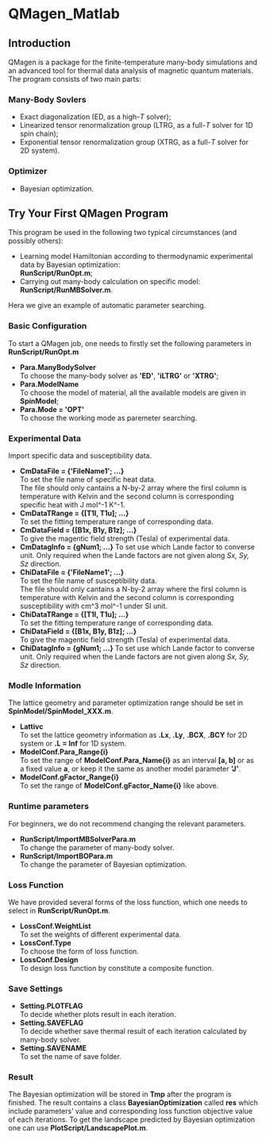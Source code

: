 # QMagen_Matlab # 
## Introduction ##
QMagen is a package for the finite-temperature many-body simulations and an advanced tool for thermal data analysis of magnetic quantum materials.
The program consists of two main parts: 
### Many-Body Sovlers ###
* Exact diagonalization (ED, as a high-*T* solver);
* Linearized tensor renormalization group (LTRG, as a full-*T* solver for 1D spin chain);
* Exponential tensor renormalization group (XTRG, as a full-*T* solver for 2D system).
### Optimizer ###
* Bayesian optimization.

## Try Your First QMagen Program ##
This program be used in the following two typical circumstances (and possibly others):
* Learning model Hamiltonian according to thermodynamic experimental data by Bayesian optimization: \
  **RunScript/RunOpt.m**;
* Carrying out many-body calculation on specific model: \
  **RunScript/RunMBSolver.m**.

Hera we give an example of automatic parameter searching.
### Basic Configuration ###
To start a QMagen job, one needs to firstly set the following parameters in **RunScript/RunOpt.m**
* **Para.ManyBodySolver**\
  To choose the many-body solver as **'ED'**, **'iLTRG'** or **'XTRG'**;
* **Para.ModelName**\
  To choose the model of material, all the available models are given in **SpinModel**;
* **Para.Mode = 'OPT'**\
  To choose the working mode as paremeter searching.
### Experimental Data ###
Import specific data and susceptibility data.
* **CmDataFile = {'FileName1'; ...}**\
  To set the file name of specific heat data.\
  The file should only cantains a N-by-2 array where
  the firsl column is temperature with Kelvin and
  the second column is corresponding specific heat with
  J mol^-1 K^-1.
* **CmDataTRange = {[T1l, T1u]; ...}**\
  To set the fitting temperature range of corresponding data.
* **CmDataField = {[B1x, B1y, B1z]; ...}**\
  To give the magentic field strength (Tesla) of experimental data.
* **CmDatagInfo = {gNum1; ...}**
  To set use which Lande factor to converse unit. Only required
  when the Lande factors are not given along *Sx, Sy, Sz* direction. 
* **ChiDataFile = {'FileName1'; ...}**\
  To set the file name of susceptibility data.\
  The file should only cantains a N-by-2 array where
  the firsl column is temperature with Kelvin and
  the second column is corresponding susceptibility with
  cm^3 mol^-1 under SI unit.
* **ChiDataTRange = {[T1l, T1u]; ...}**\
  To set the fitting temperature range of corresponding data.
* **ChiDataField = {[B1x, B1y, B1z]; ...}**\
  To give the magentic field strength (Tesla) of experimental data.
* **ChiDatagInfo = {gNum1; ...}**
  To set use which Lande factor to converse unit. Only required
  when the Lande factors are not given along *Sx, Sy, Sz* direction. 
### Modle Information ###
The lattice geometry and parameter optimization range should be set in
**SpinModel/SpinModel_XXX.m**.
* **Lattivc**\
  To set the lattice geometry information as **.Lx**, **.Ly**, **.BCX**, **.BCY** for 2D system or
  **.L = Inf** for 1D system.
* **ModelConf.Para_Range{i}**\
  To set the range of **ModelConf.Para_Name{i}** as an interval **[a, b]**
  or as a fixed value **a**, or keep it the same as another model parameter **'J'**.
* **ModelConf.gFactor_Range{i}**\
  To set the range of **ModelConf.gFactor_Name{i}** like above.
### Runtime parameters ###
For beginners, we do not recommend changing the relevant parameters.
* **RunScript/ImportMBSolverPara.m**\
  To change the parameter of many-body solver.
* **RunScript/ImportBOPara.m**\
  To change the parameter of Bayesian optimization.
### Loss Function ###
We have provided several forms of the loss function, which one needs to select in **RunScript/RunOpt.m**.
* **LossConf.WeightList**\
  To set the weights of different experimental data.
* **LossConf.Type**\
  To choose the form of loss function.
* **LossConf.Design**\
  To design loss function by constitute a composite function.
### Save Settings ###
* **Setting.PLOTFLAG**\
  To decide whether plots result in each iteration.
* **Setting.SAVEFLAG**\
  To decide whether save thermal result of each iteration calculated by many-body solver.
* **Setting.SAVENAME**\
  To set the name of save folder.
### Result ###
The Bayesian optimization will be stored in **Tmp** after the program is finished. The result contains a 
class **BayesianOptimization** called **res** which include parameters’ value and corresponding loss 
function objective value of each iterations. To get the landscape predicted by Bayesian optimization one can use **PlotScript/LandscapePlot.m**.
